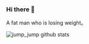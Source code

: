 ### Hi there 👋

A fat man who is losing weight。

![jump_jump github stats](https://github-readme-stats.vercel.app/api?username=wsafight&show_icons=true&theme=radical) 
<!--
**wsafight/wsafight** is a ✨ _special_ ✨ repository because its `README.md` (this file) appears on your GitHub profile.

Here are some ideas to get you started:

- 🔭 I’m currently working on ...
- 🌱 I’m currently learning ...
- 👯 I’m looking to collaborate on ...
- 🤔 I’m looking for help with ...
- 💬 Ask me about ...
- 📫 How to reach me: ...
- 😄 Pronouns: ...
- ⚡ Fun fact: ...
-->
